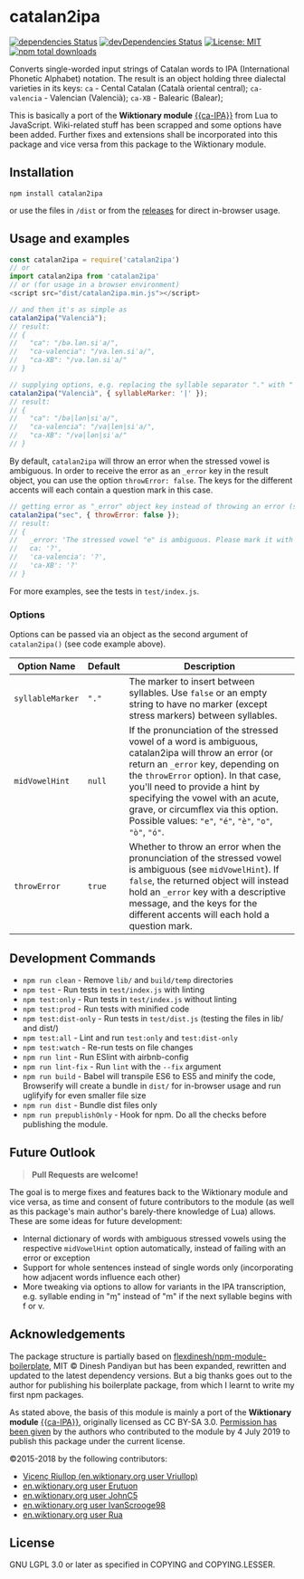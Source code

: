 # catalan2ipa

[![dependencies Status](https://david-dm.org/Connum/npm-catalan2ipa/status.svg)](https://david-dm.org/Connum/npm-catalan2ipa) [![devDependencies Status](https://david-dm.org/Connum/npm-catalan2ipa/dev-status.svg)](https://david-dm.org/Connum/npm-catalan2ipa?type=dev) [![License: MIT](https://img.shields.io/badge/License-LGPL%20v3-blue.svg)](https://opensource.org/licenses/LGPL-3.0)  [![npm total downloads](https://img.shields.io/npm/dt/catalan2ipa.svg)](https://www.npmjs.com/package/catalan2ipa)

Converts single-worded input strings of Catalan words to IPA (International Phonetic Alphabet) notation. The result is an object holding three dialectal varieties in its keys: `ca` - Cental Catalan (Català oriental central); `ca-valencia` - Valencian (Valencià); `ca-XB` - Balearic (Balear);

This is basically a port of the **Wiktionary module** [{{ca-IPA}}](https://en.wiktionary.org/wiki/Module:ca-IPA) from Lua to JavaScript. Wiki-related stuff has been scrapped and some options have been added. Further fixes and extensions shall be incorporated into this package and vice versa from this package to the Wiktionary module.

## Installation
`npm install catalan2ipa`

or use the files in `/dist` or from the [releases](https://github.com/Connum/npm-catalan2ipa/releases) for direct in-browser usage.

## Usage and examples
```js
const catalan2ipa = require('catalan2ipa')
// or
import catalan2ipa from 'catalan2ipa'
// or (for usage in a browser environment)
<script src="dist/catalan2ipa.min.js"></script>

// and then it's as simple as
catalan2ipa("Valencià");
// result:
// {
//   "ca": "/bə.lən.siˈa/",
//   "ca-valencia": "/va.len.siˈa/",
//   "ca-XB": "/və.lən.siˈa/"
// }

// supplying options, e.g. replacing the syllable separator "." with "|"
catalan2ipa("Valencià", { syllableMarker: '|' });
// result:
// {
//   "ca": "/bə|lən|siˈa/",
//   "ca-valencia": "/va|len|siˈa/",
//   "ca-XB": "/və|lən|siˈa/"
// }
```

By default, `catalan2ipa` will throw an error when the stressed vowel is ambiguous.
In order to receive the error as an `_error` key in the result object, you can use the option `throwError: false`.
The keys for the different accents will each contain a question mark in this case.
```js
// getting error as "_error" object key instead of throwing an error (see section "Options" below)
catalan2ipa("sec", { throwError: false });
// result:
// {
//   _error: 'The stressed vowel "e" is ambiguous. Please mark it with an acute, grave, or circumflex accent: é, è, or ê.',
//   ca: '?',
//   'ca-valencia': '?',
//   'ca-XB': '?'
// }
```

For more examples, see the tests in `test/index.js`.

### Options
Options can be passed via an object as the second argument of `catalan2ipa()` (see code example above).

| Option Name  | Default | Description |
| ------------- | ------------- | ------------- |
| `syllableMarker`  | `"."`  | The marker to insert between syllables. Use `false` or an empty string to have no marker (except stress markers) between syllables.
| `midVowelHint`  | `null`  | If the pronunciation of the stressed vowel of a word is ambiguous, catalan2ipa will throw an error (or return an `_error` key, depending on the `throwError` option). In that case, you'll need to provide a hint by specifying the vowel with an acute, grave, or circumflex via this option. Possible values: `"e"`, `"é"`, `"è"`, `"o"`, `"ò"`, `"ó"`.
| `throwError` | `true` | Whether to throw an error when the pronunciation of the stressed vowel is ambiguous (see `midVowelHint`). If `false`, the returned object will instead hold an `_error` key with a descriptive message, and the keys for the different accents will each hold a question mark.

## Development Commands
- `npm run clean` - Remove `lib/` and `build/temp` directories
- `npm test` - Run tests in `test/index.js` with linting
- `npm test:only` - Run tests in `test/index.js` without linting
- `npm test:prod` - Run tests with minified code
- `npm test:dist-only` - Run tests in `test/dist.js` (testing the files in lib/ and dist/)
- `npm test:all` - Lint and run `test:only` and `test:dist-only`
- `npm test:watch` - Re-run tests on file changes
- `npm run lint` - Run ESlint with airbnb-config
- `npm run lint-fix` - Run `lint` with the `--fix` argument
- `npm run build` - Babel will transpile ES6 to ES5 and minify the code, Browserify will create a bundle in `dist/` for in-browser usage and run uglifyify for even smaller file size
- `npm run dist` - Bundle dist files only
- `npm run prepublishOnly` - Hook for npm. Do all the checks before publishing the module.

## Future Outlook

> **Pull Requests are welcome!**

The goal is to merge fixes and features back to the Wiktionary module and vice versa, as time and consent of future contributors to the module (as well as this package's main author's barely-there knowledge of Lua) allows. These are some ideas for future development:

* Internal dictionary of words with ambiguous stressed vowels using the respective `midVowelHint` option automatically, instead of failing with an error or exception
* Support for whole sentences instead of single words only (incorporating how adjacent words influence each other)
* More tweaking via options to allow for variants in the IPA transcription, e.g. syllable ending in "ɱ" instead of "m" if the next syllable begins with f or v.

## Acknowledgements

The package structure is partially based on
[flexdinesh/npm-module-boilerplate](https://github.com/flexdinesh/npm-module-boilerplate), MIT © Dinesh Pandiyan
but has been expanded, rewritten and updated to the latest dependency versions. But a big thanks goes out to the author for publishing his boilerplate package, from which I learnt to write my first npm packages.

As stated above, the basis of this module is mainly a port of the **Wiktionary module** [{{ca-IPA}}](https://en.wiktionary.org/wiki/Module:ca-IPA), originally licensed as CC BY-SA 3.0. [Permission has been given](https://en.wiktionary.org/wiki/Module_talk:ca-IPA#Porting_and_re-licensing_module_code) by the authors who contributed to the module by 4 July 2019 to publish this package under the current license.

©2015-2018 by the following contributors:
* [Vicenç Riullop (en.wiktionary.org user Vriullop)](https://en.wiktionary.org/wiki/User:Vriullop)
* [en.wiktionary.org user Erutuon](https://en.wiktionary.org/wiki/User:Erutuon)
* [en.wiktionary.org user JohnC5](https://en.wiktionary.org/wiki/User:JohnC5)
* [en.wiktionary.org user IvanScrooge98](https://en.wiktionary.org/wiki/User:IvanScrooge98)
* [en.wiktionary.org user Rua](https://en.wiktionary.org/wiki/User:Rua)

## License

GNU LGPL 3.0 or later as specified in COPYING and COPYING.LESSER.
